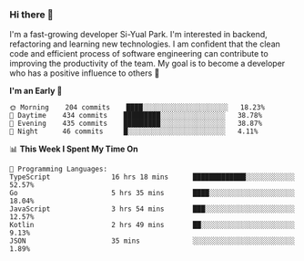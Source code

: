 ### Hi there 👋


I'm a fast-growing developer Si-Yual Park. I'm interested in backend, refactoring and learning new technologies. I am confident that the clean code and efficient process of software engineering can contribute to improving the productivity of the team. My goal is to become a developer who has a positive influence to others 🔭

<!--START_SECTION:waka-->
**I'm an Early 🐤** 

```text
🌞 Morning    204 commits    ████░░░░░░░░░░░░░░░░░░░░░   18.23% 
🌆 Daytime    434 commits    █████████░░░░░░░░░░░░░░░░   38.78% 
🌃 Evening    435 commits    █████████░░░░░░░░░░░░░░░░   38.87% 
🌙 Night      46 commits     █░░░░░░░░░░░░░░░░░░░░░░░░   4.11%

```


📊 **This Week I Spent My Time On** 

```text
💬 Programming Languages: 
TypeScript               16 hrs 18 mins      █████████████░░░░░░░░░░░░   52.57% 
Go                       5 hrs 35 mins       ████░░░░░░░░░░░░░░░░░░░░░   18.04% 
JavaScript               3 hrs 54 mins       ███░░░░░░░░░░░░░░░░░░░░░░   12.57% 
Kotlin                   2 hrs 49 mins       ██░░░░░░░░░░░░░░░░░░░░░░░   9.13% 
JSON                     35 mins             ░░░░░░░░░░░░░░░░░░░░░░░░░   1.89%

```


<!--END_SECTION:waka-->

